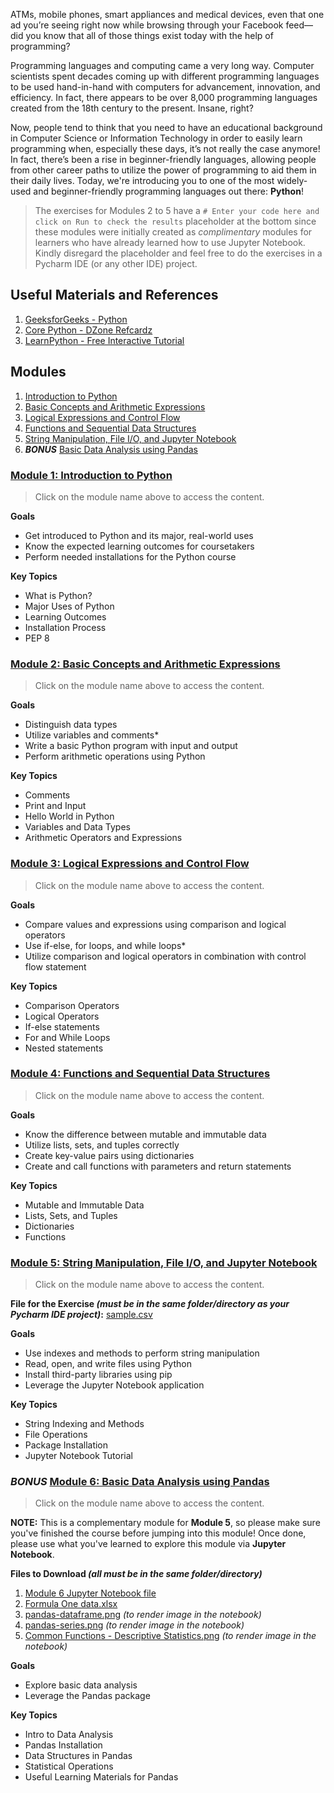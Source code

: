 ATMs, mobile phones, smart appliances and medical devices, even that one ad you’re seeing right now while browsing through your Facebook feed—did you know that all of those things exist today with the help of programming?

Programming languages and computing came a very long way. Computer scientists spent decades coming up with different programming languages to be used hand-in-hand with computers for advancement, innovation, and efficiency. In fact, there appears to be over 8,000 programming languages created from the 18th century to the present. Insane, right?

Now, people tend to think that you need to have an educational background in Computer Science or Information Technology in order to easily learn programming when, especially these days, it’s not really the case anymore! In fact, there’s been a rise in beginner-friendly languages, allowing people from other career paths to utilize the power of programming to aid them in their daily lives. Today, we're introducing you to one of the most widely-used and beginner-friendly programming languages out there: **Python**!



> The exercises for Modules 2 to 5 have a `# Enter your code here and click on Run to check the results` placeholder at the bottom since these modules were initially created as _complimentary_ modules for learners who have already learned how to use Jupyter Notebook. Kindly disregard the placeholder and feel free to do the exercises in a Pycharm IDE (or any other IDE) project.


## Useful Materials and References
1. [GeeksforGeeks - Python](https://www.geeksforgeeks.org/python-programming-language/?ref=shm)
2. [Core Python - DZone Refcardz](https://dzone.com/refcardz/core-python)
3. [LearnPython - Free Interactive Tutorial](https://www.learnpython.org/)


## Modules
1. [Introduction to Python](README.md#module-1-introduction-to-python)
2. [Basic Concepts and Arithmetic Expressions](#module-1-introduction-to-python)
3. [Logical Expressions and Control Flow](#module-2-basic-concepts-and-arithmetic-expressions)
4. [Functions and Sequential Data Structures](#module-3-logical-expressions-and-control-flow)
5. [String Manipulation, File I/O, and Jupyter Notebook](#module-4-functions-and-sequential-data-structures)
6. **_BONUS_** [Basic Data Analysis using Pandas](#sparkles-bonus-sparkles-module-6-basic-data-analysis-using-pandas)



### [Module 1: Introduction to Python](https://nbviewer.org/github/nkxye/basic-python-ipynb/blob/b9a70c5f7adc41f6fc76026118fdc508e6f47a7e/Module%201%20-%20Introduction%20to%20Python.ipynb)

> Click on the module name above to access the content.

**Goals**
- Get introduced to Python and its major, real-world uses
- Know the expected learning outcomes for coursetakers
- Perform needed installations for the Python course

**Key Topics**
- What is Python?
- Major Uses of Python
- Learning Outcomes
- Installation Process
- PEP 8

### [Module 2: Basic Concepts and Arithmetic Expressions](https://nbviewer.org/github/nkxye/basic-python-ipynb/blob/b9a70c5f7adc41f6fc76026118fdc508e6f47a7e/Module%202%20-%20Basic%20Concepts%20and%20Arithmetic%20Operations.ipynb)

> Click on the module name above to access the content.

**Goals**
- Distinguish data types
- Utilize variables and comments*
- Write a basic Python program with input and output
- Perform arithmetic operations using Python

**Key Topics**
- Comments
- Print and Input
- Hello World in Python
- Variables and Data Types
- Arithmetic Operators and Expressions

### [Module 3: Logical Expressions and Control Flow](https://nbviewer.org/github/nkxye/basic-python-ipynb/blob/main/Module%203%20-%20Logical%20Expressions%20and%20Control%20Flow.ipynb)

> Click on the module name above to access the content.

**Goals**
- Compare values and expressions using comparison and logical operators
- Use if-else, for loops, and while loops*
- Utilize comparison and logical operators in combination with control flow statement

**Key Topics**
- Comparison Operators
- Logical Operators
- If-else statements
- For and While Loops
- Nested statements

### [Module 4: Functions and Sequential Data Structures](https://nbviewer.org/github/nkxye/basic-python-ipynb/blob/b9a70c5f7adc41f6fc76026118fdc508e6f47a7e/Module%204%20-%20Functions%20and%20Sequential%20Data%20Structures.ipynb)

> Click on the module name above to access the content.

**Goals**
- Know the difference between mutable and immutable data
- Utilize lists, sets, and tuples correctly
- Create key-value pairs using dictionaries
- Create and call functions with parameters and return statements

**Key Topics**
- Mutable and Immutable Data
- Lists, Sets, and Tuples
- Dictionaries
- Functions

### [Module 5: String Manipulation, File I/O, and Jupyter Notebook](https://nbviewer.org/github/nkxye/basic-python-ipynb/blob/b9a70c5f7adc41f6fc76026118fdc508e6f47a7e/Module%205%20-%20String%20Manipulation%2C%20File%20IO%2C%20Jupyter%20Notebook.ipynb)

> Click on the module name above to access the content.



**File for the Exercise _(must be in the same folder/directory as your Pycharm IDE project)_:** [sample.csv](sample.csv)



**Goals**
- Use indexes and methods to perform string manipulation
- Read, open, and write files using Python
- Install third-party libraries using pip
- Leverage the Jupyter Notebook application


**Key Topics**
- String Indexing and Methods
- File Operations
- Package Installation
- Jupyter Notebook Tutorial

### **_BONUS_** [Module 6: Basic Data Analysis using Pandas](https://nbviewer.org/github/nkxye/basic-python-ipynb/blob/597e78c25890bb55858ccf8840e5236ecaaa42b3/%5BBONUS%5D%20Module%206%20-%20Basic%20Data%20Analysis%20using%20Pandas.ipynb)

> Click on the module name above to access the content.



**NOTE:** This is a complementary module for **Module 5**, so please make sure you've finished the course before jumping into this module! Once done, please use what you've learned to explore this module via **Jupyter Notebook**.



**Files to Download _(all must be in the same folder/directory)_**
1. [Module 6 Jupyter Notebook file](%5BBONUS%5D%20Module%206%20-%20Basic%20Data%20Analysis%20using%20Pandas.ipynb)
2. [Formula One data.xlsx](Formula%20One%20data.xlsx)
3. [pandas-dataframe.png](pandas-dataframe.png) _(to render image in the notebook)_
4. [pandas-series.png](pandas-series.png) _(to render image in the notebook)_
5. [Common Functions - Descriptive Statistics.png](Common%20Functions%20-%20Descriptive%20Statistics.png) _(to render image in the notebook)_



**Goals**
- Explore basic data analysis
- Leverage the Pandas package

**Key Topics**
- Intro to Data Analysis
- Pandas Installation
- Data Structures in Pandas
- Statistical Operations
- Useful Learning Materials for Pandas


